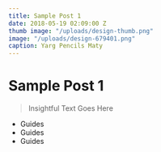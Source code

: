 ```yaml
---
title: Sample Post 1
date: 2018-05-19 02:09:00 Z
thumb image: "/uploads/design-thumb.png"
image: "/uploads/design-679401.png"
caption: Yarg Pencils Maty
---
```


# Sample Post 1

> Insightful Text Goes Here

* Guides
* Guides
* Guides
